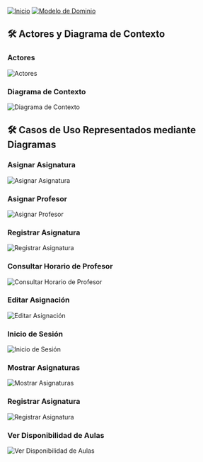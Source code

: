 [![Inicio](https://img.shields.io/badge/Inicio-blue?style=for-the-badge)](https://github.com/srgiom/24-25-IdSw1-SDR/tree/main)
[![Modelo de Dominio](https://img.shields.io/badge/Modelo%20de%20Dominio-blue?style=for-the-badge)](https://github.com/srgiom/24-25-IdSw1-SDR/tree/main/modeloDelDominio)

## 🛠️ **Actores y Diagrama de Contexto**

### Actores
![Actores](https://github.com/srgiom/24-25-IdSw1-SDR/raw/main/casosDeUso/actores/actores.png)

### Diagrama de Contexto
![Diagrama de Contexto](https://github.com/srgiom/24-25-IdSw1-SDR/raw/main/casosDeUso/diagramaDeContexto/DiagramaDeContexto.svg)

## 🛠️ Casos de Uso Representados mediante Diagramas

### Asignar Asignatura
![Asignar Asignatura](https://github.com/srgiom/24-25-IdSw1-SDR/raw/main/casosDeUso/imagenes/AsignarAsignatura.svg)

### Asignar Profesor
![Asignar Profesor](https://github.com/srgiom/24-25-IdSw1-SDR/raw/main/casosDeUso/imagenes/AsignarProfesor.svg)

### Registrar Asignatura
![Registrar Asignatura](https://raw.githubusercontent.com/joaquin-codes/24-25-IdSw1-SDR-Joaquin/df2a9c319c91cfefe8ee826226410e20cf3d8f19/casosDeUso/imagenes/RegistrarAsignatura.svg)

### Consultar Horario de Profesor
![Consultar Horario de Profesor](https://github.com/srgiom/24-25-IdSw1-SDR/raw/main/casosDeUso/imagenes/ConsultarHorarioProfesor.svg)

### Editar Asignación
![Editar Asignación](https://github.com/srgiom/24-25-IdSw1-SDR/raw/main/casosDeUso/imagenes/EditarAsignación.svg)

### Inicio de Sesión
![Inicio de Sesión](https://raw.githubusercontent.com/joaquin-codes/24-25-IdSw1-SDR-Joaquin/df2a9c319c91cfefe8ee826226410e20cf3d8f19/casosDeUso/imagenes/IniciarSesi%C3%B3n.svg)

### Mostrar Asignaturas
![Mostrar Asignaturas](https://github.com/srgiom/24-25-IdSw1-SDR/raw/main/casosDeUso/imagenes/MostrarAsignaturas.svg)

### Registrar Asignatura
![Registrar Asignatura](https://github.com/srgiom/24-25-IdSw1-SDR/raw/main/casosDeUso/imagenes/RegistrarAsignatura.svg)

### Ver Disponibilidad de Aulas
![Ver Disponibilidad de Aulas](https://github.com/srgiom/24-25-IdSw1-SDR/raw/main/casosDeUso/imagenes/VerDisponibilidadAulas.svg)
